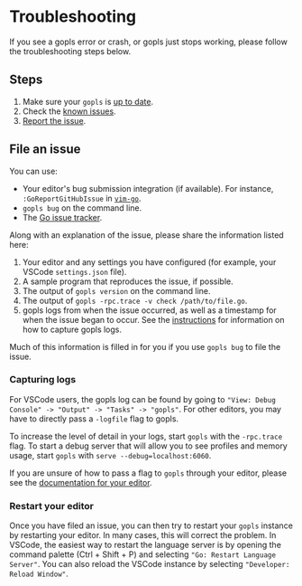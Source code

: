 # Troubleshooting

If you see a gopls error or crash, or gopls just stops working, please follow the troubleshooting steps below.

## Steps

<!--- TODO: troubleshooting
describe more basic and optional trouble shooting steps
  like checking you opened the module root
  and using the debug pages
--->

1. Make sure your `gopls` is [up to date](user.md#installing).
1. Check the [known issues](status.md#known-issues).
1. [Report the issue](#file-an-issue).

## File an issue

You can use:
* Your editor's bug submission integration (if available). For instance, `:GoReportGitHubIssue` in [`vim-go`](vim.md#vim-go).
* `gopls bug` on the command line.
* The [Go issue tracker](https://github.com/golang/go/issues/new?title=x%2Ftools%2Fgopls%3A%20%3Cfill%20this%20in%3E).

Along with an explanation of the issue, please share the information listed here:

1. Your editor and any settings you have configured (for example, your VSCode `settings.json` file).
1. A sample program that reproduces the issue, if possible.
1. The output of `gopls version` on the command line.
1. The output of `gopls -rpc.trace -v check /path/to/file.go`.
1. gopls logs from when the issue occurred, as well as a timestamp for when the issue began to occur. See the [instructions](#capturing-gopls-logs) for information on how to capture gopls logs.

Much of this information is filled in for you if you use `gopls bug` to file the issue.

### Capturing logs

For VSCode users, the gopls log can be found by going to `"View: Debug Console" -> "Output" -> "Tasks" -> "gopls"`. For other editors, you may have to directly pass a `-logfile` flag to gopls.

To increase the level of detail in your logs, start `gopls` with the `-rpc.trace` flag. To start a debug server that will allow you to see profiles and memory usage, start `gopls` with `serve --debug=localhost:6060`.

If you are unsure of how to pass a flag to `gopls` through your editor, please see the [documentation for your editor](user.md#editors).

### Restart your editor

Once you have filed an issue, you can then try to restart your `gopls` instance by restarting your editor. In many cases, this will correct the problem. In VSCode, the easiest way to restart the language server is by opening the command palette (Ctrl + Shift + P) and selecting `"Go: Restart Language Server"`. You can also reload the VSCode instance by selecting `"Developer: Reload Window"`.
